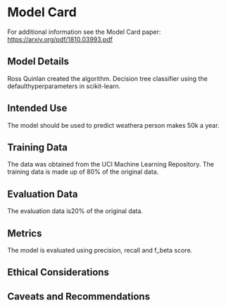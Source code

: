 # Model Card

For additional information see the Model Card paper: https://arxiv.org/pdf/1810.03993.pdf

## Model Details
Ross Quinlan created the algorithm. Decision tree classifier using the defaulthyperparameters in scikit-learn.

## Intended Use
The model should be used to predict weathera person makes 50k a year.

## Training Data
The data was obtained from the UCI Machine Learning Repository.
The training data is made up of 80% of the original data.

## Evaluation Data
The evaluation data is20% of the original data.

## Metrics
The model is evaluated using precision, recall and f_beta score.
## Ethical Considerations

## Caveats and Recommendations
